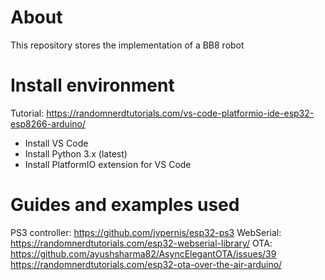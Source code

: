 # About
This repository stores the implementation of a BB8 robot

# Install environment
Tutorial: https://randomnerdtutorials.com/vs-code-platformio-ide-esp32-esp8266-arduino/
- Install VS Code
- Install Python 3.x (latest)
- Install PlatformIO extension for VS Code

# Guides and examples used
PS3 controller: https://github.com/jvpernis/esp32-ps3
WebSerial: https://randomnerdtutorials.com/esp32-webserial-library/
OTA:
https://github.com/ayushsharma82/AsyncElegantOTA/issues/39
https://randomnerdtutorials.com/esp32-ota-over-the-air-arduino/
